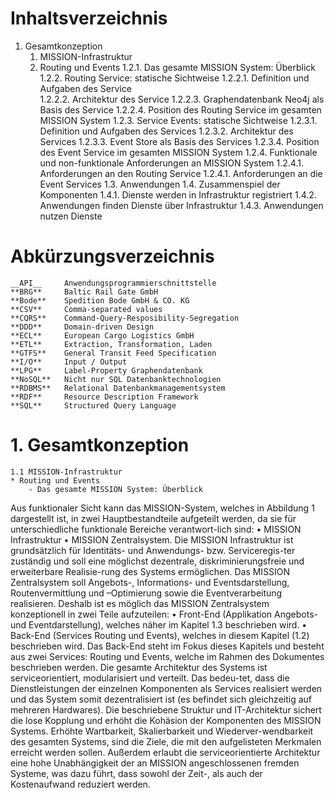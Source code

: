 
Inhaltsverzeichnis
==================

1. Gesamtkonzeption
    1. MISSION-Infrastruktur
    2. Routing und Events
        1.2.1. Das gesamte MISSION System: Überblick
        1.2.2. Routing Service: statische Sichtweise
            1.2.2.1. Definition und Aufgaben des Service	
            1.2.2.2. Architektur des Service
            1.2.2.3. Graphendatenbank Neo4j als Basis des Service
            1.2.2.4. Position des Routing Service im gesamten MISSION System
        1.2.3. Service Events: statische Sichtweise
            1.2.3.1. Definition und Aufgaben des Services
            1.2.3.2. Architektur des Services
            1.2.3.3. Event Store als Basis des Services
            1.2.3.4. Position des Event Service im gesamten MISSION System
        1.2.4. Funktionale und non-funktionale Anforderungen an MISSION System
            1.2.4.1. Anforderungen an den Routing Service
            1.2.4.1. Anforderungen an die Event Services
    1.3. Anwendungen
    1.4. Zusammenspiel der Komponenten
        1.4.1. Dienste werden in Infrastruktur registriert
        1.4.2. Anwendungen finden Dienste über Infrastruktur
        1.4.3. Anwendungen nutzen Dienste

Abkürzungsverzeichnis
=====================

    __API__		Anwendungsprogrammierschnittstelle
    **BRG**		Baltic Rail Gate GmbH
    **Bode**	Spedition Bode GmbH & CO. KG
    **CSV**		Comma-separated values
    **CQRS**	Command-Query-Resposibility-Segregation
    **DDD**		Domain-driven Design
    **ECL**		European Cargo Logistics GmbH
    **ETL**		Extraction, Transformation, Laden
    **GTFS**	General Transit Feed Specification
    **I/O**		Input / Output
    **LPG**		Label-Property Graphendatenbank
    **NoSQL**	Nicht nur SQL Datenbanktechnologien
    **RDBMS**	Relational Datenbankmanagementsystem
    **RDF**		Resource Description Framework
    **SQL**		Structured Query Language

# 1. Gesamtkonzeption
    1.1 MISSION-Infrastruktur
    * Routing und Events
        - Das gesamte MISSION System: Überblick
Aus funktionaler Sicht kann das MISSION-System, welches in Abbildung 1 dargestellt ist, in zwei Hauptbestandteile aufgeteilt werden, da sie für unterschiedliche funktionale Bereiche verantwort-lich sind:
•	MISSION Infrastruktur
•	MISSION Zentralsystem.
Die MISSION Infrastruktur ist grundsätzlich für Identitäts- und Anwendungs- bzw. Serviceregis-ter zuständig und soll eine möglichst dezentrale, diskriminierungsfreie und erweiterbare Realisie-rung des Systems ermöglichen. Das MISSION Zentralsystem soll Angebots-, Informations- und Eventsdarstellung, Routenvermittlung und –Optimierung sowie die Eventverarbeitung realisieren.
Deshalb ist es möglich das MISSION Zentralsystem konzeptionell in zwei Teile aufzuteilen:
•	Front-End (Applikation  Angebots- und Eventdarstellung), welches näher im Kapitel 1.3 beschrieben wird.
•	Back-End (Services Routing und Events), welches in diesem Kapitel (1.2) beschrieben wird.
Das Back-End steht im Fokus dieses Kapitels und besteht aus zwei Services: Routing und Events, welche im Rahmen des Dokumentes beschrieben werden.
Die gesamte Architektur des Systems ist serviceorientiert, modularisiert und verteilt. Das bedeu-tet, dass die Dienstleistungen der einzelnen Komponenten als Services realisiert werden und das System somit dezentralisiert ist (es befindet sich gleichzeitig auf mehreren Hardwares).
Die beschriebene Struktur und IT-Architektur sichert die lose Kopplung und erhöht die Kohäsion der Komponenten des MISSION Systems. Erhöhte Wartbarkeit, Skalierbarkeit und Wiederver-wendbarkeit des gesamten Systems, sind die Ziele, die mit den aufgelisteten Merkmalen erreicht werden sollen. Außerdem erlaubt die serviceorientierte Architektur eine hohe Unabhängigkeit der an MISSION angeschlossenen fremden Systeme, was dazu führt, dass sowohl der Zeit-, als auch der Kostenaufwand reduziert  werden.
